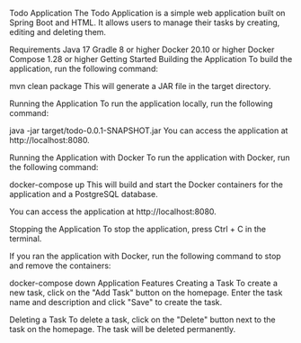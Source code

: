 Todo Application
The Todo Application is a simple web application built on Spring Boot and HTML. It allows users to manage their tasks by creating, editing and deleting them.

Requirements
Java 17
Gradle 8 or higher
Docker 20.10 or higher
Docker Compose 1.28 or higher
Getting Started
Building the Application
To build the application, run the following command:

mvn clean package
This will generate a JAR file in the target directory.

Running the Application
To run the application locally, run the following command:

java -jar target/todo-0.0.1-SNAPSHOT.jar
You can access the application at http://localhost:8080.

Running the Application with Docker
To run the application with Docker, run the following command:

docker-compose up
This will build and start the Docker containers for the application and a PostgreSQL database.

You can access the application at http://localhost:8080.

Stopping the Application
To stop the application, press Ctrl + C in the terminal.

If you ran the application with Docker, run the following command to stop and remove the containers:

docker-compose down
Application Features
Creating a Task
To create a new task, click on the "Add Task" button on the homepage. Enter the task name and description and click "Save" to create the task.


Deleting a Task
To delete a task, click on the "Delete" button next to the task on the homepage. The task will be deleted permanently.
